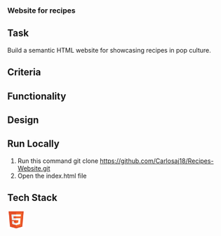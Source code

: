 ### Website for recipes

## Task

Build a semantic HTML website for showcasing recipes in pop culture.

## Criteria

## Functionality

## Design

## Run Locally

1. Run this command git clone https://github.com/Carlosaj18/Recipes-Website.git
2. Open the index.html file

## Tech Stack

<img src="https://github.com/devicons/devicon/blob/master/icons/html5/html5-original.svg" title="HTML5" alt="HTML" width="40" height="40"/>&nbsp;


